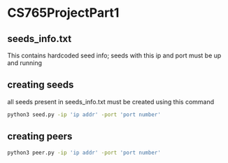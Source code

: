 # CS765ProjectPart1
## seeds_info.txt
This contains hardcoded seed info; seeds with this ip and port must be up and running
## creating seeds
all seeds present in seeds_info.txt must be created using this command
```bash
python3 seed.py -ip 'ip addr' -port 'port number'
```
## creating peers
```bash
python3 peer.py -ip 'ip addr' -port 'port number'
```
